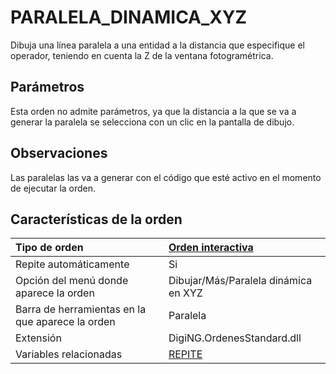 # PARALELA\_DINAMICA\_XYZ

Dibuja una línea paralela a una entidad a la distancia que especifique el operador, teniendo en cuenta la Z de la ventana fotogramétrica.

## Parámetros

Esta orden no admite parámetros, ya que la distancia a la que se va a generar la paralela se selecciona con un clic en la pantalla de dibujo.

## Observaciones

Las paralelas las va a generar con el código que esté activo en el momento de ejecutar la orden.

## Características de la orden

| Tipo de orden | [Orden interactiva](paralela-dinamica-xyz.md) |
| :--- | :--- |
| Repite automáticamente | Si |
| Opción del menú donde aparece la orden | Dibujar/Más/Paralela dinámica en XYZ |
| Barra de herramientas en la que aparece la orden | Paralela |
| Extensión | DigiNG.OrdenesStandard.dll |
| Variables relacionadas | [REPITE](/digi3d-net/referencia/ventana-de-dibujo/variables/r/repite.md) |

